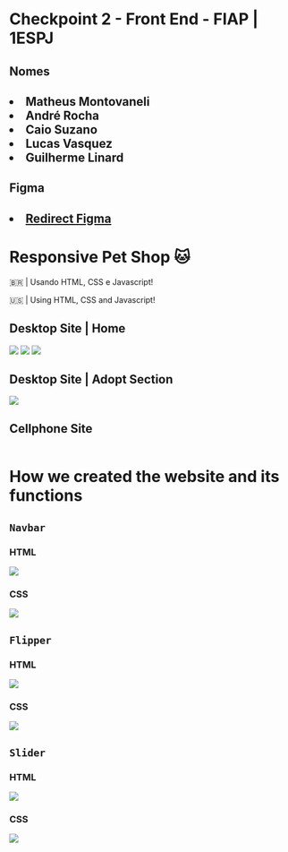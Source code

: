 # Checkpoint 2 - Front End - FIAP | 1ESPJ

## Nomes

<h2>

<li>Matheus Montovaneli</li>
<li>André Rocha</li>
<li>Caio Suzano</li>
<li>Lucas Vasquez</li>
<li>Guilherme Linard </li>

## Figma

<h2>
<li><a href="#">Redirect Figma</a></li>



# Responsive Pet Shop 🐱

<p>🇧🇷 | Usando HTML, CSS e Javascript!</p>
<p>🇺🇸 | Using HTML, CSS and Javascript!</p>

## Desktop Site | Home

<img src="https://i.imgur.com/pD1KC96.png"/>

<img src="https://i.imgur.com/NLDx7Rl.png"/> 

<img src="https://i.imgur.com/FEDqyjM.png"/> 

## Desktop Site | Adopt Section

<img src="https://i.imgur.com/2jasM3t.png"/> 


## Cellphone Site

<img src=""/> 

# How we created the website and its functions

## `Navbar`

<h3>HTML</h3>
<img src="https://i.imgur.com/QnOLpiU.png"/>
<h3>CSS</h3>
<img src="https://i.imgur.com/myYWWXd.png"/>

## `Flipper`

<h3>HTML</h3>
<img src="https://i.imgur.com/LPDYYY0.png"/>
<h3>CSS</h3>
<img src="https://i.imgur.com/yoOGLC9.png"/>

## `Slider`

<h3>HTML</h3>
<img src="https://i.imgur.com/5xknQJP.png"/>
<h3>CSS</h3>
<img src="https://i.imgur.com/6u7kFQD.png"/>


